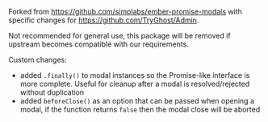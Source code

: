 Forked from https://github.com/simplabs/ember-promise-modals with specific changes for https://github.com/TryGhost/Admin.

Not recommended for general use, this package will be removed if upstream becomes compatible with our requirements.

Custom changes:
- added `.finally()` to modal instances so the Promise-like interface is more complete. Useful for cleanup after a modal is resolved/rejected without duplication
- added `beforeClose()` as an option that can be passed when opening a modal, if the function returns `false` then the modal close will be aborted
